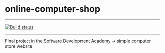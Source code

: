 # online-computer-shop

---

[![Build status](https://github.com/online-computer-shop/workflows/Build/badge.svg)](https://github.com/online-computer-shop/actions)

---

Final project in the Software Development Academy -> simple computer store website
